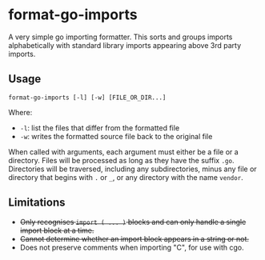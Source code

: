 # format-go-imports

A very simple go importing formatter.  This sorts and groups imports alphabetically with standard library
imports appearing above 3rd party imports.

## Usage

```
format-go-imports [-l] [-w] [FILE_OR_DIR...]
```

Where:

- `-l`: list the files that differ from the formatted file
- `-w`: writes the formatted source file back to the original file

When called with arguments, each argument must either be a file or a directory.  Files will be processed as long
as they have the suffix `.go`.  Directories will be traversed, including any subdirectories, minus any file or
directory that begins with `.` or `_`, or any directory with the name `vendor`.

## Limitations

- ~~Only recognises `import ( ... )` blocks and can only handle a single import block at a time.~~
- ~~Cannot determine whether an import block appears in a string or not.~~
- Does not preserve comments when importing "C", for use with cgo.
